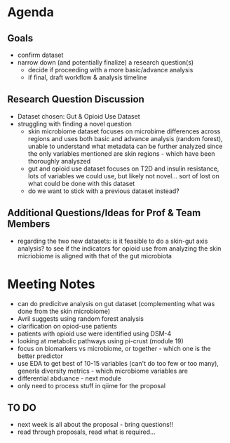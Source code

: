 # Agenda
## Goals
* confirm dataset
* narrow down (and potentially finalize) a research question(s)
  * decide if proceeding with a more basic/advance analysis
  * if final, draft workflow & analysis timeline
## Research Question Discussion
* Dataset chosen: Gut & Opioid Use Dataset
* struggling with finding a novel question
  * skin microbiome dataset focuses on microbime differences across regions and uses both basic and advance analysis (random forest), unable to understand what metadata can be further analyzed since the only variables mentioned are skin regions - which have been thoroughly analyszed 
  * gut and opioid use dataset focuses on T2D and insulin resistance, lots of variables we could use, but likely not novel... sort of lost on what could be done with this dataset
  * do we want to stick with a previous dataset instead?
## Additional Questions/Ideas for Prof & Team Members
* regarding the two new datasets: is it feasible to do a skin-gut axis analysis? to see if the indicators for opioid use from analyzing the skin micriobiome is aligned with that of the gut microbiota
# Meeting Notes
* can do predicitve analysis on gut dataset (complementing what was done from the skin microbiome)
* Avril suggests using random forest analysis
* clarification on opiod-use patients
* patients with opioid use were identified using DSM-4
* looking at metabolic pathways using pi-crust (module 19)
* focus on biomarkers vs microbiome, or together - which one is the better predictor
* use EDA to get best of 10-15 variables (can't do too few or too many), generla diversity metrics - which microbiome variables are 
* differential abduance - next module
* only need to process stuff in qiime for the proposal
## TO DO 
* next week is all about the proposal - bring questions!!
* read through proposals, read what is required...

